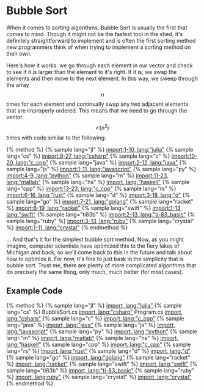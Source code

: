 # Bubble Sort
When it comes to sorting algorithms, Bubble Sort is usually the first that comes to mind.
Though it might not be the fastest tool in the shed, it's definitely straightforward to implement and is often the first sorting method new programmers think of when trying to implement a sorting method on their own.

Here's how it works: we go through each element in our vector and check to see if it is larger than the element to it's right.
If it is, we swap the elements and then move to the next element.
In this way, we sweep through the array $$n$$ times for each element and continually swap any two adjacent elements that are improperly ordered.
This means that we need to go through the vector $$\mathcal{O}(n^2)$$ times with code similar to the following:

{% method %}
{% sample lang="jl" %}
[import:1-10, lang:"julia"](code/julia/bubble.jl)
{% sample lang="cs" %}
[import:9-27, lang:"csharp"](code/csharp/BubbleSort.cs)
{% sample lang="c" %}
[import:10-20, lang:"c_cpp"](code/c/bubble_sort.c)
{% sample lang="java" %}
[import:2-12, lang:"java"](code/java/bubble.java)
{% sample lang="js" %}
[import:1-11, lang:"javascript"](code/javascript/bubble.js)
{% sample lang="py" %}
[import:4-9, lang:"python"](code/python/bubblesort.py)
{% sample lang="m" %}
[import:11-23, lang:"matlab"](code/matlab/bubblesort.m)
{% sample lang="hs" %}
[import, lang:"haskell"](code/haskell/bubbleSort.hs)
{% sample lang="cpp" %}
[import:13-23, lang:"c_cpp"](code/c++/bubblesort.cpp)
{% sample lang="rs" %}
[import:6-16, lang:"rust"](code/rust/bubble_sort.rs)
{% sample lang="d" %}
[import:3-18, lang:"d"](code/d/bubble_sort.d)
{% sample lang="go" %}
[import:7-21, lang:"golang"](code/go/bubbleSort.go)
{% sample lang="racket" %}
[import:6-19, lang:"racket"](code/racket/bubbleSort.rkt)
{% sample lang="swift" %}
[import:1-13, lang:"swift"](code/swift/bubblesort.swift)
{% sample lang="ti83b" %}
[import:2-13, lang:"ti-83_basic"](code/ti83basic/BUBLSORT.txt)
{% sample lang="ruby" %}
[import:3-13, lang:"ruby"](code/ruby/bubble.rb)
{% sample lang="crystal" %}
[import:1-11, lang:"crystal"](code/crystal/bubble.cr)
{% endmethod %}

... And that's it for the simplest bubble sort method.
Now, as you might imagine, computer scientists have optimized this to the fiery lakes of Michigan and back, so we'll come back to this in the future and talk about how to optimize it.
For now, it's fine to just bask in the simplicity that is bubble sort.
Trust me, there are plenty of more complicated algorithms that do precisely the same thing, only much, much better (for most cases).

## Example Code

{% method %}
{% sample lang="jl" %}
[import, lang:"julia"](code/julia/bubble.jl)
{% sample lang="cs" %}
BubbleSort.cs
[import, lang:"csharp"](code/csharp/BubbleSort.cs)
Program.cs
[import, lang:"csharp"](code/csharp/Program.cs)
{% sample lang="c" %}
[import, lang:"c_cpp"](code/c/bubble_sort.c)
{% sample lang="java" %}
[import, lang:"java"](code/java/bubble.java)
{% sample lang="js" %}
[import, lang:"javascript"](code/javascript/bubble.js)
{% sample lang="py" %}
[import, lang:"python"](code/python/bubblesort.py)
{% sample lang="m" %}
[import, lang:"matlab"](code/matlab/bubblesort.m)
{% sample lang="hs" %}
[import, lang:"haskell"](code/haskell/bubbleSort.hs)
{% sample lang="cpp" %}
[import, lang:"c_cpp"](code/c++/bubblesort.cpp)
{% sample lang="rs" %}
[import, lang:"rust"](code/rust/bubble_sort.rs)
{% sample lang="d" %}
[import, lang:"d"](code/d/bubble_sort.d)
{% sample lang="go" %}
[import, lang:"golang"](code/go/bubbleSort.go)
{% sample lang="racket" %}
[import, lang:"racket"](code/racket/bubbleSort.rkt)
{% sample lang="swift" %}
[import, lang:"swift"](code/swift/bubblesort.swift)
{% sample lang="ti83b" %}
[import, lang:"ti-83_basic"](code/ti83basic/BUBLSORT.txt)
{% sample lang="ruby" %}
[import, lang:ruby"](code/ruby/bubble.rb)
{% sample lang="crystal" %}
[import, lang:"crystal"](code/crystal/bubble.cr)
{% endmethod %}

<script>
MathJax.Hub.Queue(["Typeset",MathJax.Hub]);
</script>
$$
\newcommand{\d}{\mathrm{d}}
\newcommand{\bff}{\boldsymbol{f}}
\newcommand{\bfg}{\boldsymbol{g}}
\newcommand{\bfp}{\boldsymbol{p}}
\newcommand{\bfq}{\boldsymbol{q}}
\newcommand{\bfx}{\boldsymbol{x}}
\newcommand{\bfu}{\boldsymbol{u}}
\newcommand{\bfv}{\boldsymbol{v}}
\newcommand{\bfA}{\boldsymbol{A}}
\newcommand{\bfB}{\boldsymbol{B}}
\newcommand{\bfC}{\boldsymbol{C}}
\newcommand{\bfM}{\boldsymbol{M}}
\newcommand{\bfJ}{\boldsymbol{J}}
\newcommand{\bfR}{\boldsymbol{R}}
\newcommand{\bfT}{\boldsymbol{T}}
\newcommand{\bfomega}{\boldsymbol{\omega}}
\newcommand{\bftau}{\boldsymbol{\tau}}
$$
